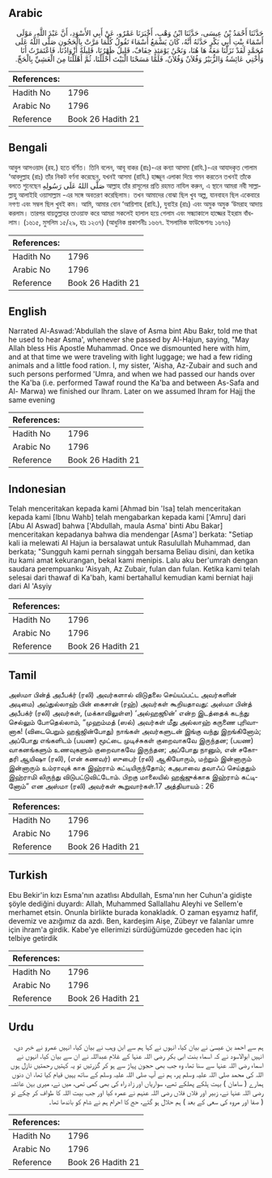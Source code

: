 ## Arabic


<div dir="rtl" lang="ar" style={{fontSize:'larger',backgroundColor:'#f8f9fa',padding:20}}>
حَدَّثَنَا أَحْمَدُ بْنُ عِيسَى، حَدَّثَنَا ابْنُ وَهْبٍ، أَخْبَرَنَا عَمْرٌو، عَنْ أَبِي الأَسْوَدِ، أَنَّ عَبْدَ اللَّهِ، مَوْلَى أَسْمَاءَ بِنْتِ أَبِي بَكْرٍ حَدَّثَهُ أَنَّهُ، كَانَ يَسْمَعُ أَسْمَاءَ تَقُولُ كُلَّمَا مَرَّتْ بِالْحَجُونِ صَلَّى اللَّهُ عَلَى مُحَمَّدٍ لَقَدْ نَزَلْنَا مَعَهُ هَا هُنَا، وَنَحْنُ يَوْمَئِذٍ خِفَافٌ، قَلِيلٌ ظَهْرُنَا، قَلِيلَةٌ أَزْوَادُنَا، فَاعْتَمَرْتُ أَنَا وَأُخْتِي عَائِشَةُ وَالزُّبَيْرُ وَفُلاَنٌ وَفُلاَنٌ، فَلَمَّا مَسَحْنَا الْبَيْتَ أَحْلَلْنَا، ثُمَّ أَهْلَلْنَا مِنَ الْعَشِيِّ بِالْحَجِّ‏.‏
</div>
<div style={{backgroundColor:'#f8f9fa',padding:20, marginBottom: 10}}><table> <thead> <tr> <th>References:</th> <th></th> </tr> </thead> <tbody><tr><td>Hadith No</td><td>1796</td></tr><tr><td>Arabic No</td><td>1796</td></tr><tr><td>Reference</td><td>Book 26 Hadith 21</td></tr></tbody></table></div>

## Bengali


<div dir="ltr" lang="bn" style={{fontSize:'larger',backgroundColor:'#f8f9fa',padding:20}}>
আবুল আসওয়াদ (রহ.) হতে বর্ণিত। তিনি বলেন, আবূ বাকর (রাঃ)-এর কন্যা আসমা (রাযি.)-এর আযাদকৃত গোলাম ‘আবদুল্লাহ (রাঃ) তাঁর নিকট বর্ণনা করেছেন, যখনই আসমা (রাযি.) হাজ্জূন এলাকা দিয়ে গমন করতেন তখনই তাঁকে বলতে শুনেছেন صَلَّى اللهُ عَلَى رَسُولِهِ আল্লাহ তাঁর রাসূলের প্রতি রহমত নাযিল করুন, এ স্থানে আমরা নবী সাল্লাল্লাহু আলাইহি ওয়াসাল্লাম -এর সঙ্গে অবতরণ করেছিলাম। তখন আমাদের বোঝা ছিল খুব অল্প, যানবাহন ছিল একেবারে নগণ্য এবং সম্বল ছিল খুবই কম। আমি, আমার বোন ‘আয়িশাহ (রাযি.), যুবাইর (রাঃ) এবং অমুক অমুক ‘উমরাহ আদায় করলাম। তারপর বায়তুল্লাহর তাওয়াফ করে আমরা সকলেই হালাল হয়ে গেলাম এবং সন্ধ্যাকালে হাজ্জের ইহরাম বাঁধলাম। (১৬১৫, মুসলিম ১৫/২৯, হাঃ ১২৩৭) (আধুনিক প্রকাশনীঃ ১৬৬৭. ইসলামিক ফাউন্ডেশনঃ ১৬৭৬)
</div>
<div style={{backgroundColor:'#f8f9fa',padding:20, marginBottom: 10}}><table> <thead> <tr> <th>References:</th> <th></th> </tr> </thead> <tbody><tr><td>Hadith No</td><td>1796</td></tr><tr><td>Arabic No</td><td>1796</td></tr><tr><td>Reference</td><td>Book 26 Hadith 21</td></tr></tbody></table></div>

## English


<div dir="ltr" lang="en" style={{fontSize:'larger',backgroundColor:'#f8f9fa',padding:20}}>
Narrated Al-Aswad:'Abdullah the slave of Asma bint Abu Bakr, told me that he used to hear Asma', whenever she passed by Al-Hajun, saying, "May Allah bless His Apostle Muhammad. Once we dismounted here with him, and at that time we were traveling with light luggage; we had a few riding animals and a little food ration. I, my sister, 'Aisha, Az-Zubair and such and such persons performed 'Umra, and when we had passed our hands over the Ka'ba (i.e. performed Tawaf round the Ka'ba and between As-Safa and Al- Marwa) we finished our lhram. Later on we assumed Ihram for Hajj the same evening
</div>
<div style={{backgroundColor:'#f8f9fa',padding:20, marginBottom: 10}}><table> <thead> <tr> <th>References:</th> <th></th> </tr> </thead> <tbody><tr><td>Hadith No</td><td>1796</td></tr><tr><td>Arabic No</td><td>1796</td></tr><tr><td>Reference</td><td>Book 26 Hadith 21</td></tr></tbody></table></div>

## Indonesian


<div dir="ltr" lang="id" style={{fontSize:'larger',backgroundColor:'#f8f9fa',padding:20}}>
Telah menceritakan kepada kami [Ahmad bin 'Isa] telah menceritakan kepada kami [Ibnu Wahb] telah mengabarkan kepada kami ['Amru] dari [Abu Al Aswad] bahwa ['Abdullah, maula Asma' binti Abu Bakar] menceritakan kepadanya bahwa dia mendengar [Asma'] berkata: "Setiap kali ia melewati Al Hajun ia bersalawat untuk Rasulullah Muhammad, dan berkata; "Sungguh kami pernah singgah bersama Beliau disini, dan ketika itu kami amat kekurangan, bekal kami menipis. Lalu aku ber'umrah dengan saudara perempuanku 'Aisyah, Az Zubair, fulan dan fulan. Ketika kami telah selesai dari thawaf di Ka'bah, kami bertahallul kemudian kami berniat haji dari Al 'Asyiy
</div>
<div style={{backgroundColor:'#f8f9fa',padding:20, marginBottom: 10}}><table> <thead> <tr> <th>References:</th> <th></th> </tr> </thead> <tbody><tr><td>Hadith No</td><td>1796</td></tr><tr><td>Arabic No</td><td>1796</td></tr><tr><td>Reference</td><td>Book 26 Hadith 21</td></tr></tbody></table></div>

## Tamil


<div dir="ltr" lang="ta" style={{fontSize:'larger',backgroundColor:'#f8f9fa',padding:20}}>
அஸ்மா பின்த் அபீபக்ர் (ரலி) அவர்களால் விடுதலை செய்யப்பட்ட அவர்களின் அடிமை) அப்துல்லாஹ் பின் கைசான் (ரஹ்) அவர்கள் கூறியதாவது: அஸ்மா பின்த் அபீபக்ர் (ரலி) அவர்கள், (மக்காவிலுள்ள) ‘அல்ஹஜூன்’ என்ற இடத்தைக் கடந்து செல்லும் போதெல்லாம், “முஹம்மத் (ஸல்) அவர்கள் மீது அல்லாஹ் கருணை புரிவானாக! (விடைபெறும் ஹஜ்ஜின்போது) நாங்கள் அவர்களுடன் இங்கு வந்து இறங்கினோம்; அப்போது எங்களிடம் (பயண) மூட்டை முடிச்சுகள் குறைவாகவே இருந்தன; (பயண) வாகனங்களும் உணவுகளும் குறைவாகவே இருந்தன; அப்போது நானும், என் சகோதரி ஆயிஷா (ரலி), (என் கணவர்) ஸுபைர் (ரலி) ஆகியோரும், மற்றும் இன்னாரும் இன்னாரும் உம்ராவுக் காக இஹ்ராம் கட்டியிருந்தோம்; கஅபாவை தவாஃப் செய்ததும் இஹ்ராமி லிருந்து விடுபட்டுவிட்டோம். பிறகு மாலையில் ஹஜ்ஜுக்காக இஹ்ராம் கட்டினோம்” என அஸ்மா (ரலி) அவர்கள் கூறுவார்கள்.17 அத்தியாயம் : 26
</div>
<div style={{backgroundColor:'#f8f9fa',padding:20, marginBottom: 10}}><table> <thead> <tr> <th>References:</th> <th></th> </tr> </thead> <tbody><tr><td>Hadith No</td><td>1796</td></tr><tr><td>Arabic No</td><td>1796</td></tr><tr><td>Reference</td><td>Book 26 Hadith 21</td></tr></tbody></table></div>

## Turkish


<div dir="ltr" lang="tr" style={{fontSize:'larger',backgroundColor:'#f8f9fa',padding:20}}>
Ebu Bekir'in kızı Esma'nın azatlısı Abdullah, Esma'nın her Cuhun'a gidişte şöyle dediğini duyardı: Allah, Muhammed Sallallahu Aleyhi ve Sellem'e merhamet etsin. Onunla birlikte burada konakladık. O zaman eşyamız hafif, devemiz ve azığımız da azdı. Ben, kardeşim Aişe, Zübeyr ve falanlar umre için ihram'a girdik. Kabe'ye ellerimizi sürdüğümüzde geceden hac için telbiye getirdik
</div>
<div style={{backgroundColor:'#f8f9fa',padding:20, marginBottom: 10}}><table> <thead> <tr> <th>References:</th> <th></th> </tr> </thead> <tbody><tr><td>Hadith No</td><td>1796</td></tr><tr><td>Arabic No</td><td>1796</td></tr><tr><td>Reference</td><td>Book 26 Hadith 21</td></tr></tbody></table></div>

## Urdu


<div dir="rtl" lang="ur" style={{fontSize:'larger',backgroundColor:'#f8f9fa',padding:20}}>
ہم سے احمد بن عیسیٰ نے بیان کیا، انہوں نے کہا ہم سے ابن وہب نے بیان کیا، انہیں عمرو نے خبر دی، انہیں ابوالاسود نے کہ اسماء بنت ابی بکر رضی اللہ عنہا کے غلام عبداللہ نے ان سے بیان کیا، انہوں نے اسماء رضی اللہ عنہا سے سنا تھا، وہ جب بھی حجون پہاڑ سے ہو کر گزرتیں تو یہ کہتیں رحمتیں نازل ہوں اللہ کی محمد صلی اللہ علیہ وسلم پر، ہم نے آپ صلی اللہ علیہ وسلم کے ساتھ یہیں قیام کیا تھا، ان دنوں ہمارے ( سامان ) بہت ہلکے پھلکے تھے، سواریاں اور زاد راہ کی بھی کمی تھی، میں نے، میری بہن عائشہ رضی اللہ عنہا نے، زبیر اور فلاں فلاں رضی اللہ عنہم نے عمرہ کیا اور جب بیت اللہ کا طواف کر چکے تو ( صفا اور مروہ کی سعی کے بعد ) ہم حلال ہو گئے، حج کا احرام ہم نے شام کو باندھا تھا۔
</div>
<div style={{backgroundColor:'#f8f9fa',padding:20, marginBottom: 10}}><table> <thead> <tr> <th>References:</th> <th></th> </tr> </thead> <tbody><tr><td>Hadith No</td><td>1796</td></tr><tr><td>Arabic No</td><td>1796</td></tr><tr><td>Reference</td><td>Book 26 Hadith 21</td></tr></tbody></table></div>